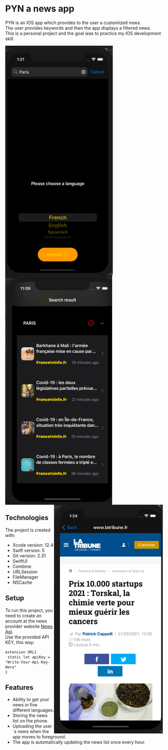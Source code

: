 # PYN a news app

PYN is an IOS app which provides to the user a customized news.<br/> The user provides keywords and then the app displays a filtered news.<br/>
This is a personal project and the goal was to practice my IOS development skill.

<img align="left" src="images/Keyword.png">
<img align="center" src="images/Screenshot.png"><br/>
<img align="right" src="images/Article.png">

## Technologies

The project is created with:<br/>

* Xcode version: 12.4
* Swift version: 5
* Git version: 2.31
* SwiftUI
* Combine
* URLSession
* FileManager
* NSCache

## Setup

To run this project, you need to create an account at the news provider website [News Api](https://newsapi.org).<br/>
Use the provided API KEY, this way:

```
extension URL{
 static let apiKey = "Write-Your-Api-Key-Here"
}
```

## Features

* Ability to get your news in five different languages.
* Storing the news list on the phone.
* Uploading the user´s news when the app moves to foreground.
* The app is automatically updating the news list once every hour.
